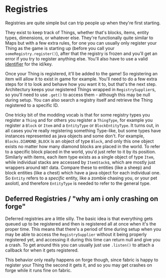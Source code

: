 # Registries

Registries are quite simple but can trip people up when they're first starting. 

They exist to keep track of Things, whether that's blocks, items, entity types, dimensions, or whatever else. They're functionally quite similar to Maps but with a few extra rules, for one you can usually only register your Thing as the game is starting up (before you call your `someRegistry.register()`), after that the registry is frozen and you'll get an error if you try to register anything else. You'll also have to use a valid [identifier](https://minecraft.wiki/w/Resource_location) for the id/key. 

Once your Thing is registered, it'll be added to the game! So registering an item will allow it to exist in game for example. You'll need to do a few extra steps for it to look and behave how you want it to, but that's the next step. Architectury keeps your registered Things wrapped in `RegistrySupplier`s, so you'll need to use `.get()` to access them - although this may be null during setup. You can also search a registry itself and retrieve the Thing registered to a specific ID.

One tricky bit of the modding vocab is that for some registry types you register a `Thing` and for others you register a `ThingType`, for example you register a `Block` or `Item` and a `EntityType` or `BlockEntityType`. It turns out, in all cases you're really registering something Type-like, but some types have instances represented as java objects and some don't. For example, `Blocks.DIAMOND_BLOCK` is an object of type `Block`, and only this one object exists no matter how many diamond blocks are placed in the world. To refer to a specific block placed in the world, you'd just refer to it by its position. Similarly with items, each item type exists as a single object of type `Item`, while individual stacks are accessed by `ItemStack`s, which are mostly just wrappers around `NBT` data. Compare these to entities (like a sheep) and block entities (like a chest) which have a java object for each individual one. So `Entity` refers to a *specific* entity, like a zombie chasing you, or your pet axolotl, and therefore `EntityType` is needed to refer to the general type. 

## Deferred Registries / "why am i only crashing on forge"

Deferred registries are a little silly. The basic idea is that everything gets queued up to be registered and then is registered all at once when it's the proper time. This means that there's a period of time during setup when you may be able to access the `RegistrySupplier` without it being properly registered yet, and accessing it during this time can return null and give you a crash. To get around this you can usually just use `.listen()` to attach a callback for when it gets registered.

This behavior only really happens on forge though, since fabric is happy to register your Thing the second it gets it, and so you may get crashes on forge while it runs fine on fabric. 